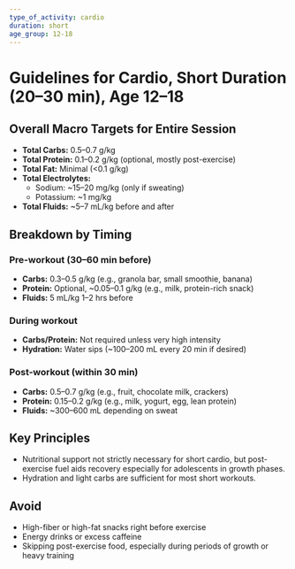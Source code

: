 ```yaml
---
type_of_activity: cardio
duration: short
age_group: 12-18
---
```


# Guidelines for Cardio, Short Duration (20–30 min), Age 12–18

## Overall Macro Targets for Entire Session

-   **Total Carbs:** 0.5–0.7 g/kg
-   **Total Protein:** 0.1–0.2 g/kg (optional, mostly post-exercise)
-   **Total Fat:** Minimal (<0.1 g/kg)
-   **Total Electrolytes:**
    -   Sodium: ~15–20 mg/kg (only if sweating)
    -   Potassium: ~1 mg/kg
-   **Total Fluids:** ~5–7 mL/kg before and after

## Breakdown by Timing

### Pre-workout (30–60 min before)

-   **Carbs:** 0.3–0.5 g/kg (e.g., granola bar, small smoothie, banana)
-   **Protein:** Optional, ~0.05–0.1 g/kg (e.g., milk, protein-rich snack)
-   **Fluids:** 5 mL/kg 1–2 hrs before

### During workout

-   **Carbs/Protein:** Not required unless very high intensity
-   **Hydration:** Water sips (~100–200 mL every 20 min if desired)

### Post-workout (within 30 min)

-   **Carbs:** 0.5–0.7 g/kg (e.g., fruit, chocolate milk, crackers)
-   **Protein:** 0.15–0.2 g/kg (e.g., milk, yogurt, egg, lean protein)
-   **Fluids:** ~300–600 mL depending on sweat

## Key Principles

-   Nutritional support not strictly necessary for short cardio, but post-exercise fuel aids recovery especially for adolescents in growth phases.
-   Hydration and light carbs are sufficient for most short workouts.

## Avoid

-   High-fiber or high-fat snacks right before exercise
-   Energy drinks or excess caffeine
-   Skipping post-exercise food, especially during periods of growth or heavy training
